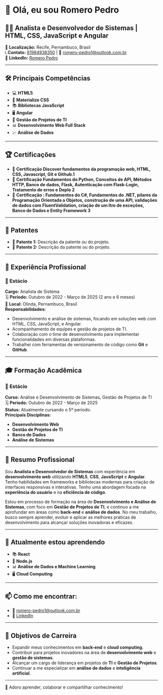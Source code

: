 # 👋 Olá, eu sou Romero Pedro

## 👨‍💻 Analista e Desenvolvedor de Sistemas | HTML, CSS, JavaScript e Angular  
📍 **Localização:** Recife, Pernambuco, Brasil  
📞 **Contato:** [81984938350](tel:81984938350) | 📧 [romero-pedro1@outlook.com.br](mailto:romero-pedro1@outlook.com.br)  
🔗 **LinkedIn:** [Romero Pedro](https://www.linkedin.com/in/romero-pedro1)  

---

## 🛠️ Principais Competências

- 💻 **HTML5**  
- 🎨 **Materialize CSS**  
- 📚 **Bibliotecas JavaScript**  
- 🖥️ **Angular**  
- 🔧 **Gestão de Projetos de TI**  
- 📊 **Desenvolvimento Web Full Stack**  
- 📈 **Análise de Dados**

---

## 🏆 Certificações

- 🏅 **Certificação Discover fundamentos da programação web, HTML, CSS, Javascript, Git e Github.1**  
- 🏅 **Certificação  Fundamentos do Python, Conceitos de API, Métodos HTTP, Banco de dados, Flask, Autenticação com
 Flask-Login, Tratamento de erros e Deplo 2**  
- 🏅 **Certificação : Fundamentos do C#, Fundamentos do .NET, pilares da Programação Orientada a Objetos, construção de
 uma API, validações de dados com FluentValidation, criação de um ltro de exceções, Banco de Dados e Entity
 Framework 3**

---

## 🧳 Patentes

- 📄 **Patente 1:** Descrição da patente ou do projeto.  
- 📄 **Patente 2:** Descrição da patente ou do projeto.

---

## 💼 Experiência Profissional

### 📍 **Estácio**  
**Cargo:** Analista de Sistema  
🗓️ **Período:** Outubro de 2022 - Março de 2025 (2 ano e 6 meses)  
📍 **Local:** Olinda, Pernambuco, Brasil  
**Responsabilidades:**  
- Desenvolvimento e análise de sistemas, focando em soluções web com HTML, CSS, JavaScript, e Angular.  
- Acompanhamento de equipes e gestão de projetos de TI.
- Colaboração com o time de desenvolvimento para implementar funcionalidades em diversas plataformas.
- Trabalhei com ferramentas de versionamento de código como **Git** e **GitHub**.
  
---

## 🎓 Formação Acadêmica

### 📍 **Estácio**  
**Curso:** Análise e Desenvolvimento de Sistemas, Gestão de Projetos de TI  
🗓️ **Período:** Outubro de 2022 - Março de 2025  
**Status:** Atualmente cursando o 5º período.  
**Principais Disciplinas:**  
- **Desenvolvimento Web**  
- **Gestão de Projetos de TI**  
- **Banco de Dados**  
- **Análise de Sistemas**

---

## 📝 Resumo Profissional

Sou **Analista e Desenvolvedor de Sistemas** com experiência em **desenvolvimento web** utilizando **HTML5**, **CSS**, **JavaScript** e **Angular**. Tenho habilidades em frameworks e bibliotecas modernas para criação de interfaces responsivas e interativas. Tenho uma abordagem focada na **experiência do usuário** e na **eficiência de código**. 

Estou em processo de formação na área de **Desenvolvimento e Análise de Sistemas**, com foco em **Gestão de Projetos de TI**, e continuo a me aprofundar em áreas como **back-end** e **análise de dados**. No meu trabalho, busco sempre aprender, evoluir e aplicar as melhores práticas de desenvolvimento para alcançar soluções inovadoras e eficazes.

---

## 🌱 **Atualmente estou aprendendo**  

- 📚 **React**  
- 🚀 **Node.js**  
- 📊 **Análise de Dados e Machine Learning**  
- 🖥️ **Cloud Computing**  

---

## 📫 **Como me encontrar:**

- 📧 [romero-pedro1@outlook.com.br](mailto:romero-pedro1@outlook.com.br)
- 🔗 [LinkedIn](https://www.linkedin.com/in/romero-pedro1)

---

## 🎯 **Objetivos de Carreira**

- Expandir meus conhecimentos em **back-end** e **cloud computing**.  
- Contribuir para projetos inovadores na área de **desenvolvimento web** e **gestão de sistemas**.  
- Alcançar um cargo de liderança em projetos de **TI** e **Gestão de Projetos**.
- Continuar a me especializar em **análise de dados** e **inteligência artificial**.

---

 💬 Adoro aprender, colaborar e compartilhar conhecimento!
